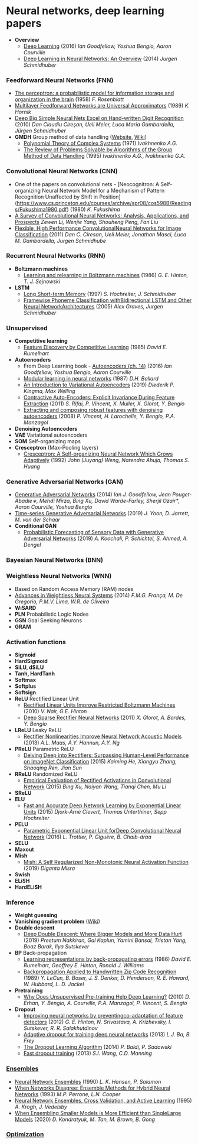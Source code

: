 # Neural networks, deep learning papers

- **Overview**
  - [Deep Learning](http://www.deeplearningbook.org/) (2016) *Ian Goodfellow, Yoshua Bengio, Aaron Courville*
  - [Deep Learning in Neural Networks: An Overview](https://arxiv.org/pdf/1404.7828.pdf) (2014) *Jurgen Schmidhuber*

### Feedforward Neural Networks (FNN)
  - [The perceptron: a probabilistic model for information storage and organization in the brain](https://www.ling.upenn.edu/courses/cogs501/Rosenblatt1958.pdf) (1958) *F. Rosenblatt*
  - [Multilayer Feedforward Networks are Universal Approximators](http://cognitivemedium.com/magic_paper/assets/Hornik.pdf) (1989) *K. Hornik*
  - [Deep Big Simple Neural Nets Excel on Hand-written Digit Recognition](https://arxiv.org/pdf/1003.0358.pdf) (2010) *Dan Claudiu Cireşan, Ueli Meier, Luca Maria Gambardella, Jürgen Schmidhuber*
- **GMDH** Group method of data handling ([Website](http://gmdh.net/), [Wiki](https://en.wikipedia.org/wiki/Group_method_of_data_handling))
  - [Polynomial Theory of Complex Systems](http://www.gmdh.net/articles/history/polynomial.pdf) (1971) *Ivakhnenko A.G.*
  - [The Review of Problems Solvable by Algorithms of the Group Method of Data Handling](http://gmdh.net/articles/review/algorith.pdf) (1995) *Ivakhnenko A.G., Ivakhnenko G.A.*

### Convolutional Neural Networks (CNN)
  - One of the papers on convolutional nets - [Neocognitron: A Self-organizing Neural Network Model for a Mechanism of Pattern Recognition Unaffected by Shift in Position] (https://www.cs.princeton.edu/courses/archive/spr08/cos598B/Readings/Fukushima1980.pdf) (1980) *K. Fukushima*
  - [A Survey of Convolutional Neural Networks: Analysis, Applications, and Prospects](https://arxiv.org/pdf/2004.02806.pdf) *Zewen Li, Wenjie Yang, Shouheng Peng, Fan Liu*
  - [Flexible, High Performance ConvolutionalNeural Networks for Image Classification](http://people.idsia.ch/~juergen/ijcai2011.pdf) (2011) *Dan C. Ciresan, Ueli Meier, Jonathan Masci, Luca M. Gambardella, Jurgen Schmidhube*

### Recurrent Neural Networks (RNN)
- **Boltzmann machines**
  - [Learning and relearning in Boltzmann machines](https://www.researchgate.net/publication/242509302_Learning_and_relearning_in_Boltzmann_machines) (1986) *G. E. Hinton, T. J. Sejnowski*
- **LSTM**
  - [Long Short-term Memory](https://www.researchgate.net/publication/13853244_Long_Short-term_Memory) (1997) *S. Hochreiter, J. Schmidhuber*
  - [Framewise Phoneme Classification withBidirectional LSTM and Other Neural NetworkArchitectures](https://www.cs.toronto.edu/~graves/nn_2005.pdf) (2005) *Alex Graves, Jurgen Schmidhuber*

### Unsupervised
- **Competitive learning**
  - [Feature Discovery by Competitive Learning](http://csjarchive.cogsci.rpi.edu/1985v09/i01/p0075p0112/MAIN.PDF) (1985) *David E. Rumelhart*
- **Autoencoders**
  - From Deep Learning book - [Autoencoders (ch. 14)](http://www.deeplearningbook.org/contents/autoencoders.html) (2016) *Ian Goodfellow, Yoshua Bengio, Aaron Courville*
  - [Modular learning in neural networks](https://www.aaai.org/Papers/AAAI/1987/AAAI87-050.pdf) (1987) *D.H. Ballard*
  - [An Introduction to Variational Autoencoders](https://arxiv.org/pdf/1906.02691.pdf) (2019) *Diederik P. Kingma, Max Welling*
  - [Contractive Auto-Encoders: Explicit Invariance During Feature Extraction](https://www.iro.umontreal.ca/~lisa/pointeurs/ICML2011_explicit_invariance.pdf) (2011) *S. Rifai, P. Vincent, X. Muller, X. Glorot, Y. Bengio*
  - [Extracting and composing robust features with denoising autoencoders](https://www.iro.umontreal.ca/~vincentp/Publications/denoising_autoencoders_tr1316.pdf) (2008) *P. Vincent, H. Larochelle, Y. Bengio, P.A. Manzagol*
- **Denoising Autoencoders**
- **VAE** Variational autoencoders
- **SOM** Self-organizing maps
- **Cresceptron** (Max-Pooling layers)
  - [Cresceptron: A Self-organizing  Neural Network Which Grows Adaptively](http://www.cse.msu.edu/~weng/research/CresceptronIJCNN1992.pdf) (1992) *John (Juyang) Weng, Narendra Ahuja, Thomas S. Huang*

### Generative Adversarial Networks (GAN)
- [Generative Adversarial Networks](https://arxiv.org/pdf/1406.2661v1.pdf) (2014) *Ian J. Goodfellow,  Jean Pouget-Abadie∗, Mehdi Mirza, Bing Xu, David Warde-Farley, Sherjil Ozair†, Aaron Courville, Yoshua Bengio*
- [Time-series Generative Adversarial Networks](https://papers.nips.cc/paper/8789-time-series-generative-adversarial-networks.pdf) (2019) *J. Yoon, D. Jarrett, M. van der Schaar*
- **Conditional GAN**
  - [Probabilistic Forecasting of Sensory Data with Generative Adversarial Networks](https://arxiv.org/abs/1903.12549) (2019) *A. Koochali, P. Schichtel, S. Ahmed, A. Dengel*

### Bayesian Neural Networks (BNN)

### Weightless Neural Networks (WNN)
- Based on Random Access Memory (RAM) nodes
- [Advances in Weightless Neural Systems](https://www.elen.ucl.ac.be/Proceedings/esann/esannpdf/es2014-7.pdf) (2014) *F.M.G. França, M. De Gregorio, P.M.V. Lima, W.R. de Oliveira*
- **WiSARD** 
- **PLN** Probabilistic Logic Nodes
- **GSN** Goal Seeking Neurons
- **GRAM** 

### Activation functions
- **Sigmoid**
- **HardSigmoid**
- **SiLU, dSiLU**
- **Tanh, HardTanh**
- **Softmax**
- **Softplus**
- **Softsign**
- **ReLU** Rectified Linear Unit
  - [Rectified Linear Units Improve Restricted Boltzmann Machines](https://www.cs.toronto.edu/~hinton/absps/reluICML.pdf) (2010) *V. Nair, G.E. Hinton*
  - [Deep Sparse Rectifier Neural Networks](http://proceedings.mlr.press/v15/glorot11a/glorot11a.pdf) (2011) *X. Glorot, A. Bordes, Y. Bengio*
- **LReLU** Leaky ReLU
  - [Rectifier Nonlinearities Improve Neural Network Acoustic Models](https://ai.stanford.edu/~amaas/papers/relu_hybrid_icml2013_final.pdf) (2013) *A.L. Maas, A.Y. Hannun, A.Y. Ng*
- **PReLU** Parametric ReLU
  - [Delving Deep into Rectifiers: Surpassing Human-Level Performance on ImageNet Classification](https://arxiv.org/pdf/1502.01852.pdf) (2015) *Kaiming He, Xiangyu Zhang, Shaoqing Ren, Jian Sun*
- **RReLU** Randomized ReLU
  - [Empirical Evaluation of Rectified Activations in Convolutional Network](https://arxiv.org/pdf/1505.00853.pdf) (2015) *Bing Xu, Naiyan Wang, Tianqi Chen, Mu Li*
- **SReLU** 
- **ELU**
  - [Fast and Accurate Deep Network Learning by Exponential Linear Units](https://arxiv.org/pdf/1511.07289.pdf) (2015) *Djork-Arné Clevert, Thomas Unterthiner, Sepp Hochreiter*
- **PELU**
  - [Parametric Exponential Linear Unit forDeep Convolutional Neural Network](https://arxiv.org/pdf/1605.09332v1.pdf) (2016) *L. Trottier, P. Giguère, B. Chaib-draa*
- **SELU**
- **Maxout**
- **Mish**
  - [Mish: A Self Regularized Non-Monotonic Neural Activation Function](https://arxiv.org/pdf/1908.08681.pdf) (2019) *Diganta Misra*
- **Swish**
- **ELiSH**
- **HardELiSH**

### Inference
- **Weight guessing**
- **Vanishing gradient problem** ([Wiki](https://en.wikipedia.org/wiki/Vanishing_gradient_problem))
- **Double descent**
  - [Deep Double Descent: Where Bigger Models and More Data Hurt](https://arxiv.org/pdf/1912.02292) (2019) *Preetum Nakkiran, Gal Kaplun, Yamini Bansal, Tristan Yang, Boaz Barak, Ilya Sutskever*
- **BP** Back-propagation
  - [Learning representations by back-propagating errors](http://www.cs.toronto.edu/~hinton/absps/naturebp.pdf) (1986) *David E. Rumelhart, Geoffrey E. Hinton, Ronald J. Williams*
  - [Backpropagation Applied to Handwritten Zip Code Recognition](http://yann.lecun.com/exdb/publis/pdf/lecun-89e.pdf) (1989) *Y. LeCun, B. Boser, J. S. Denker, D. Henderson, R. E. Howard, W. Hubbard, L. D. Jackel*
- **Pretraining**
  - [Why Does Unsupervised Pre-training Help Deep Learning?](http://jmlr.csail.mit.edu/papers/volume11/erhan10a/erhan10a.pdf) (2010) *D. Erhan, Y. Bengio, A. Courville, P.A. Manzagol, P. Vincent, S. Bengio*
- **Dropout**
  - [Improving neural networks by preventingco-adaptation of feature detectors](https://arxiv.org/pdf/1207.0580.pdf) (2012) *G. E. Hinton, N. Srivastava, A. Krizhevsky, I. Sutskever, R. R. Salakhutdinov*
  - [Adaptive dropout for training deep neural networks](https://papers.nips.cc/paper/5032-adaptive-dropout-for-training-deep-neural-networks.pdf) (2013) *L.J. Ba, B. Frey*
  - [The Dropout Learning Algorithm](https://www.ncbi.nlm.nih.gov/pmc/articles/PMC3996711/pdf/nihms-570835.pdf) (2014) *P. Baldi, P. Sadowski*
  - [Fast dropout training](https://nlp.stanford.edu/pubs/sidaw13fast.pdf) (2013) *S.I. Wang, C.D. Manning*

### [Ensembles](https://github.com/mlpapers/ensemble-learning)
- [Neural Network Ensembles](http://machine-learning.martinsewell.com/ensembles/HansenSalamon1990.pdf) (1990) *L. K. Hansen, P. Salamon*
- [When Networks Disagree: Ensemble Methods for Hybrid Neural Networks](https://www.researchgate.net/publication/2438296_When_Networks_Disagree_Ensemble_Methods_for_Hybrid_Neural_Networks) (1993) *M.P. Perrone, L.N. Cooper*
- [Neural Network Ensembles, Cross Validation, and Active Learning](https://papers.nips.cc/paper/1001-neural-network-ensembles-cross-validation-and-active-learning.pdf) (1995) *A. Krogh, J. Vedelsby*
- [When Ensembling Smaller Models is More Efficient than SingleLarge Models](https://arxiv.org/pdf/2005.00570.pdf) (2020) *D. Kondratyuk, M. Tan, M. Brown, B. Gong*

### [Optimization](https://github.com/mlpapers/optimization)
